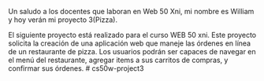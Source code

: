 Un saludo a los docentes que laboran en Web 50 Xni, mi nombre es William y hoy verán mi proyecto 3(Pizza).

El siguiente proyecto está realizado para el curso WEB 50 xni. Este proyecto solicita la creación de una aplicación web que maneje las órdenes en línea de un restaurante de pizza. Los usuarios podrán ser capaces de navegar en el menú del restaurante, agregar items a sus carritos de compras, y confirmar sus órdenes.
#   c s 5 0 w - p r o j e c t 3  
 